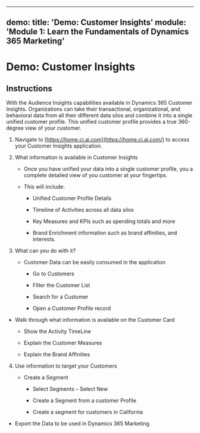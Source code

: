 
---
demo:
    title: 'Demo: Customer Insights'
    module: 'Module 1: Learn the Fundamentals of Dynamics 365 Marketing'
---

# Demo: Customer Insights

## Instructions

With the Audience Insights capabilities available in Dynamics 365 Customer Insights. Organizations can take their transactional, organizational, and behavioral data from all their different data silos and combine it into a single unified customer profile. This unified customer profile provides a true 360-degree view of your customer. 

 

1. Navigate to [https://home.ci.ai.com](https://home.ci.ai.com/) to access your Customer Insights application.

 

2. What information is available in Customer Insights

	- Once you have unified your data into a single customer profile, you a complete detailed view of you customer at your fingertips. 

	- This will include: 

		- Unified Customer Profile Details

		- Timeline of Activities across all data silos

		- Key Measures and KPIs such as spending totals and more

		- Brand Enrichment information such as brand affinities, and interests. 

 

3. What can you do with it?

	- Customer Data can be easily consumed in the application

		- Go to Customers

		- Filter the Customer List

		- Search for a Customer

		- Open a Customer Profile record

 

- Walk through what information is available on the Customer Card

	- Show the Activity TimeLine

	- Explain the Customer Measures

	- Explain the Brand Affinities

 

4. Use information to target your Customers

	- Create a Segment

		- Select Segments – Select New

		- Create a Segment from a customer Profile

		- Create a segment for customers in California

- Export the Data to be used in Dynamics 365 Marketing

 
